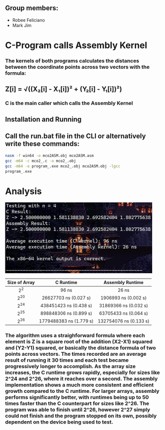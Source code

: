 ## Group members:
- Robee Feliciano
- Mark Jim

# C-Program calls Assembly Kernel

### The kernels of both programs calculates the distances between the coordinate points across two vectors with the formula:
## Z[i] = √((X₂[i] - X₁[i])² + (Y₂[i] - Y₁[i])²)

### C is the main caller which calls the Assembly Kernel

## Installation and Running

## Call the run.bat file in the CLI or alternatively write these commands:

```bash
nasm -f win64 -o mco2ASM.obj mco2ASM.asm
gcc -m64 -c mco2_.c -o mco2_.obj
gcc -m64 -o program_.exe mco2_.obj mco2ASM.obj -lgcc
program_.exe
```

# Analysis

![alt text](lbyarchss.png)

| Size of Array |   C Runtime   | Assembly Runtime |
|:-------------:|:-------------:|:----------------:|
| $2^2$ |  96 ns   | 26 ns |
| $2^{20}$ |   26627703 ns (0.027 s)   | 1906993 ns (0.002 s) |
| $2^{24}$ |   438451423 ns (0.438 s)   | 31869366 ns (0.032 s) |
| $2^{25}$ |   898848306 ns (0.899 s)  | 63705433 ns (0.064 s) |
| $2^{26}$ |   1779488383 ns (1.779 s)   | 132754076 ns (0.133 s) |

### The algorithm uses a straighforward formula where each element is Z is a square root of the addition (X2-X1) squared and (Y2-Y1) squared, or basically the distance formula of two points across vectors. The times recorded are an average result of running it 30 times and each test became progressively longer to accomplish. As the array size increases, the C runtime grows rapidly, especially for sizes like 2^24 and 2^26, where it reaches over a second. The assembly implementation shows a much more consistent and efficient growth compared to the C runtime. For larger arrays, assembly performs significantly better, with runtimes being up to 50 times faster than the C counterpart for sizes like 2^26. The program was able to finish until 2^26, however 2^27 simply could not finish and the program stopped on its own, possibly dependent on the device being used to test.
